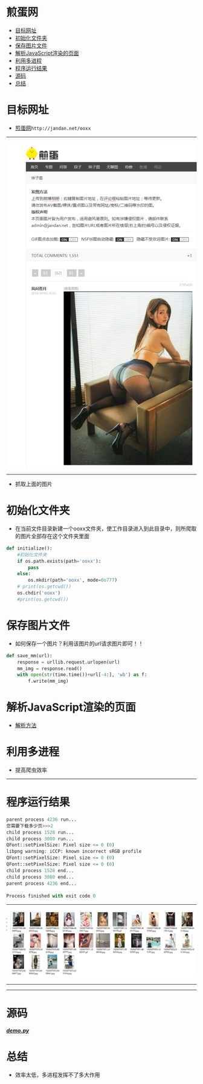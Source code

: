 # 煎蛋网
* [目标网址](#目标网址)
* [初始化文件夹](#初始化文件夹)
* [保存图片文件](#保存图片文件)
* [解析JavaScript渲染的页面](#解析JavaScript渲染的页面)
* [利用多进程](#利用多进程)
* [程序运行结果](#程序运行结果)
* [源码](#源码)
* [总结](#总结)


# 目标网址
* [煎蛋网](http://jandan.net/ooxx)`http://jandan.net/ooxx`
***
![](https://github.com/Harrdy2018/Python3-Crawl/blob/master/jian%20dan%20wang/%E7%85%8E%E8%9B%8B%E7%BD%91%E5%A6%B9%E5%AD%90%E5%9B%BE.png)
***
* 抓取上面的图片

# 初始化文件夹
* 在当前文件目录新建一个ooxx文件夹，使工作目录进入到此目录中，则所爬取的图片全部存在这个文件夹里面
```python
def initialize():
    #初始化文件夹
    if os.path.exists(path='ooxx'):
        pass
    else:
        os.mkdir(path='ooxx', mode=0o777)
    # print(os.getcwd())
    os.chdir('ooxx')
    #print(os.getcwd())
```

# 保存图片文件
* 如何保存一个图片？利用该图片的url请求图片即可！！
```python
def save_mm(url):
    response = urllib.request.urlopen(url)
    mm_img = response.read()
    with open(str(time.time())+url[-4:], 'wb') as f:
        f.write(mm_img)
```

# 解析JavaScript渲染的页面
* [解析方法](https://github.com/Harrdy2018/Python3-Crawl/blob/master/crawl%20JS%20html/%E7%88%AC%E5%8F%96%E7%BB%8F%E8%BF%87JS%E6%B8%B2%E6%9F%93%E7%9A%84%E7%BD%91%E9%A1%B5.md)

# 利用多进程
* 提高爬虫效率

***
# 程序运行结果
```python
parent process 4236 run...
您需要下载多少页>>>2
child process 1528 run...
child process 3080 run...
QFont::setPixelSize: Pixel size <= 0 (0)
libpng warning: iCCP: known incorrect sRGB profile
QFont::setPixelSize: Pixel size <= 0 (0)
QFont::setPixelSize: Pixel size <= 0 (0)
child process 1528 end...
child process 3080 end...
parent process 4236 end...

Process finished with exit code 0
```
***
![result](https://github.com/Harrdy2018/Python3-Crawl/blob/master/jian%20dan%20wang/result.png)
***

***
# 源码
***[demo.py](https://github.com/Harrdy2018/Python3-Crawl/blob/master/jian%20dan%20wang/demo.py)***

# 总结
* 效率太低，多进程发挥不了多大作用
